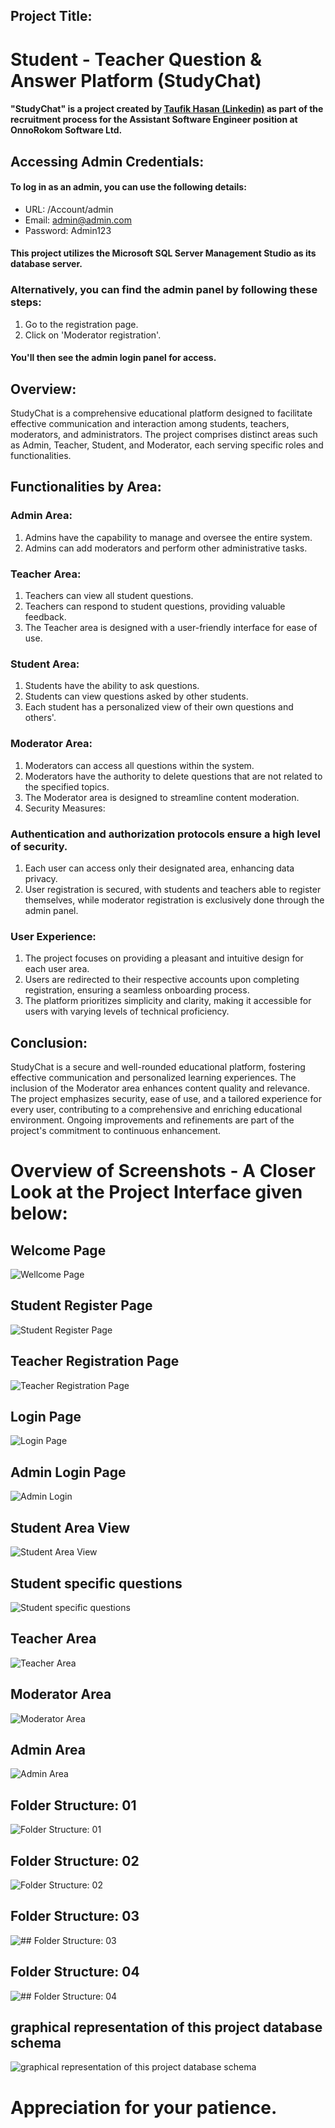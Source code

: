 ## Project Title:
# Student - Teacher Question & Answer Platform (StudyChat)

#### "StudyChat" is a project created by  [Taufik Hasan (Linkedin)](https://www.linkedin.com/in/taufik-hasan/) as part of the recruitment process for the Assistant Software Engineer position at OnnoRokom Software Ltd.

## Accessing Admin Credentials:

#### To log in as an admin, you can use the following details:
* URL: /Account/admin
* Email: admin@admin.com
* Password: Admin123
#### This project utilizes the Microsoft SQL Server Management Studio as its database server.

### Alternatively, you can find the admin panel by following these steps:

1. Go to the registration page.
2. Click on 'Moderator registration'.
#### You'll then see the admin login panel for access.

## Overview:

StudyChat is a comprehensive educational platform designed to facilitate effective communication and interaction among students, teachers, moderators, and administrators. The project comprises distinct areas such as Admin, Teacher, Student, and Moderator, each serving specific roles and functionalities.

## Functionalities by Area:

### Admin Area:

1. Admins have the capability to manage and oversee the entire system.
2. Admins can add moderators and perform other administrative tasks.

### Teacher Area:

1. Teachers can view all student questions.
2. Teachers can respond to student questions, providing valuable feedback.
3. The Teacher area is designed with a user-friendly interface for ease of use.

### Student Area:

1. Students have the ability to ask questions.
2. Students can view questions asked by other students.
3. Each student has a personalized view of their own questions and others'.

### Moderator Area:

1. Moderators can access all questions within the system.
2. Moderators have the authority to delete questions that are not related to the specified topics.
3. The Moderator area is designed to streamline content moderation.
4. Security Measures:

### Authentication and authorization protocols ensure a high level of security.
1. Each user can access only their designated area, enhancing data privacy.
2. User registration is secured, with students and teachers able to register themselves, while moderator registration is exclusively done through the admin panel.

### User Experience:

1. The project focuses on providing a pleasant and intuitive design for each user area.
2. Users are redirected to their respective accounts upon completing registration, ensuring a seamless onboarding process.
3. The platform prioritizes simplicity and clarity, making it accessible for users with varying levels of technical proficiency.

## Conclusion:

StudyChat is a secure and well-rounded educational platform, fostering effective communication and personalized learning experiences. The inclusion of the Moderator area enhances content quality and relevance. The project emphasizes security, ease of use, and a tailored experience for every user, contributing to a comprehensive and enriching educational environment. Ongoing improvements and refinements are part of the project's commitment to continuous enhancement.

# Overview of Screenshots - A Closer Look at the Project Interface given below:

## Welcome Page
![Wellcome Page ](https://github.com/Taufik-Hasan/StudyChat/assets/70083764/24bfad24-7c1e-453e-b683-4f4600dc10e9)

## Student Register Page
![ Student Register Page ](https://github.com/Taufik-Hasan/StudyChat/assets/70083764/dfeb788d-5966-4148-91f2-00e9c3ca0c01)

## Teacher Registration Page
![Teacher Registration Page ](https://github.com/Taufik-Hasan/StudyChat/assets/70083764/1ddd13b5-a7dd-41b4-a423-e06f391bf0ea)

## Login Page
![Login Page ](https://github.com/Taufik-Hasan/StudyChat/assets/70083764/b885a4d5-a907-4922-838f-cac595d120cc)

## Admin Login Page 
![Admin Login](https://github.com/Taufik-Hasan/StudyChat/assets/70083764/6db69bbc-d9eb-42f4-a513-2a5319dfbf20)

## Student Area View
![Student Area View ](https://github.com/Taufik-Hasan/StudyChat/assets/70083764/4a68627c-fef6-4bc1-a496-8ca3e596fc13)

## Student specific questions
![Student specific questions ](https://github.com/Taufik-Hasan/StudyChat/assets/70083764/b834780d-8f91-4f62-86f7-4979c1356dc7)

## Teacher Area
![Teacher Area](https://github.com/Taufik-Hasan/StudyChat/assets/70083764/421dcdae-3ee3-41b1-ad29-339886b4b608)

## Moderator Area
![Moderator Area ](https://github.com/Taufik-Hasan/StudyChat/assets/70083764/ad1cf246-26b3-4b38-9932-c1cd22b82e2f)

## Admin Area
![Admin Area ](https://github.com/Taufik-Hasan/StudyChat/assets/70083764/e759d187-a451-413c-98e9-78391d670b3f)

## Folder Structure: 01
![Folder Structure: 01](https://github.com/Taufik-Hasan/StudyChat/assets/70083764/698c22f6-ce2b-4453-96b0-cfa5bf3d5f0b)

## Folder Structure: 02
![Folder Structure: 02](https://github.com/Taufik-Hasan/StudyChat/assets/70083764/96e05bb7-9f47-42f4-bcda-cb8847ed2ea5)

## Folder Structure: 03
![## Folder Structure: 03](https://github.com/Taufik-Hasan/StudyChat/assets/70083764/7f93820d-54dd-4881-804e-2a5c53034ea7)

## Folder Structure: 04
![## Folder Structure: 04](https://github.com/Taufik-Hasan/StudyChat/assets/70083764/9ca70a04-3827-474a-b1d8-8fe7aae5624b)

## graphical representation of this project database schema
![graphical representation of this project database schema](https://github.com/Taufik-Hasan/StudyChat/assets/70083764/b9d305ff-2ddf-4923-8b90-6ed985121a97)



# Appreciation for your patience.
